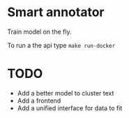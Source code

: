 # Smart annotator

Train model on the fly.

To run a the api type `make run-docker` 

# TODO
- Add a better model to cluster text
- Add a frontend 
- Add a unified interface for data to fit 
